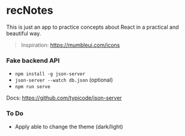 # recNotes

This is just an app to practice concepts about React in a practical and beautiful way.

> Inspiration: https://mumbleui.com/icons

### Fake backend API

- `npm install -g json-server`
- `json-server --watch db.json` (optional)
- `npm run serve`

Docs: https://github.com/typicode/json-server

### To Do

- Apply able to change the theme (dark/light)
